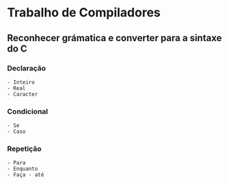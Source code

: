 # Trabalho de Compiladores
## Reconhecer grámatica e converter para a sintaxe do C

### Declaração
	- Inteiro
	- Real
	- Caracter
### Condicional
	- Se
	- Caso
### Repetição
	- Para
	- Enquanto
	- Faça - até

	
